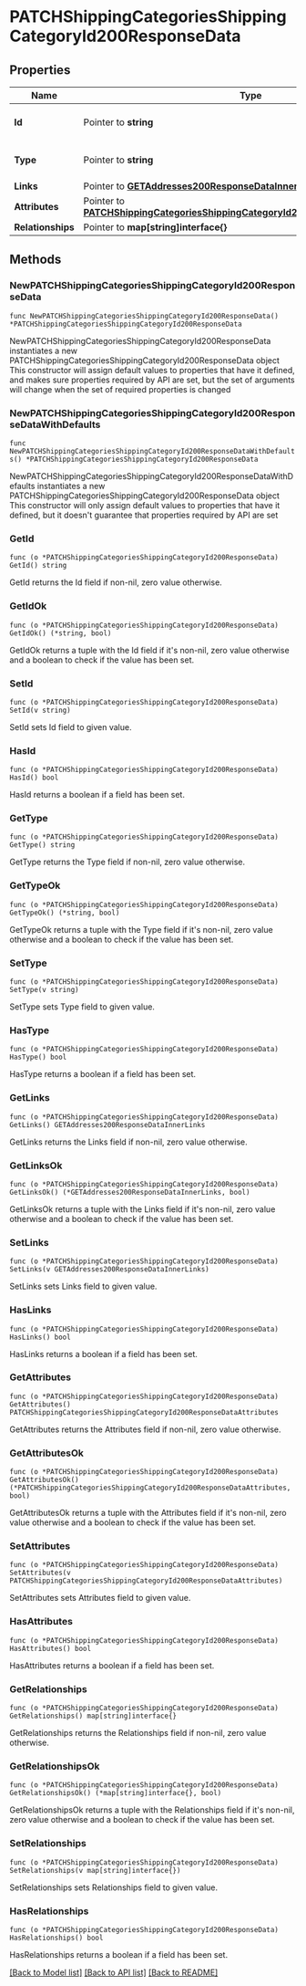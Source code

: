 # PATCHShippingCategoriesShippingCategoryId200ResponseData

## Properties

Name | Type | Description | Notes
------------ | ------------- | ------------- | -------------
**Id** | Pointer to **string** | The resource&#39;s id | [optional] 
**Type** | Pointer to **string** | The resource&#39;s type | [optional] [default to "shipping_categories"]
**Links** | Pointer to [**GETAddresses200ResponseDataInnerLinks**](GETAddresses200ResponseDataInnerLinks.md) |  | [optional] 
**Attributes** | Pointer to [**PATCHShippingCategoriesShippingCategoryId200ResponseDataAttributes**](PATCHShippingCategoriesShippingCategoryId200ResponseDataAttributes.md) |  | [optional] 
**Relationships** | Pointer to **map[string]interface{}** |  | [optional] 

## Methods

### NewPATCHShippingCategoriesShippingCategoryId200ResponseData

`func NewPATCHShippingCategoriesShippingCategoryId200ResponseData() *PATCHShippingCategoriesShippingCategoryId200ResponseData`

NewPATCHShippingCategoriesShippingCategoryId200ResponseData instantiates a new PATCHShippingCategoriesShippingCategoryId200ResponseData object
This constructor will assign default values to properties that have it defined,
and makes sure properties required by API are set, but the set of arguments
will change when the set of required properties is changed

### NewPATCHShippingCategoriesShippingCategoryId200ResponseDataWithDefaults

`func NewPATCHShippingCategoriesShippingCategoryId200ResponseDataWithDefaults() *PATCHShippingCategoriesShippingCategoryId200ResponseData`

NewPATCHShippingCategoriesShippingCategoryId200ResponseDataWithDefaults instantiates a new PATCHShippingCategoriesShippingCategoryId200ResponseData object
This constructor will only assign default values to properties that have it defined,
but it doesn't guarantee that properties required by API are set

### GetId

`func (o *PATCHShippingCategoriesShippingCategoryId200ResponseData) GetId() string`

GetId returns the Id field if non-nil, zero value otherwise.

### GetIdOk

`func (o *PATCHShippingCategoriesShippingCategoryId200ResponseData) GetIdOk() (*string, bool)`

GetIdOk returns a tuple with the Id field if it's non-nil, zero value otherwise
and a boolean to check if the value has been set.

### SetId

`func (o *PATCHShippingCategoriesShippingCategoryId200ResponseData) SetId(v string)`

SetId sets Id field to given value.

### HasId

`func (o *PATCHShippingCategoriesShippingCategoryId200ResponseData) HasId() bool`

HasId returns a boolean if a field has been set.

### GetType

`func (o *PATCHShippingCategoriesShippingCategoryId200ResponseData) GetType() string`

GetType returns the Type field if non-nil, zero value otherwise.

### GetTypeOk

`func (o *PATCHShippingCategoriesShippingCategoryId200ResponseData) GetTypeOk() (*string, bool)`

GetTypeOk returns a tuple with the Type field if it's non-nil, zero value otherwise
and a boolean to check if the value has been set.

### SetType

`func (o *PATCHShippingCategoriesShippingCategoryId200ResponseData) SetType(v string)`

SetType sets Type field to given value.

### HasType

`func (o *PATCHShippingCategoriesShippingCategoryId200ResponseData) HasType() bool`

HasType returns a boolean if a field has been set.

### GetLinks

`func (o *PATCHShippingCategoriesShippingCategoryId200ResponseData) GetLinks() GETAddresses200ResponseDataInnerLinks`

GetLinks returns the Links field if non-nil, zero value otherwise.

### GetLinksOk

`func (o *PATCHShippingCategoriesShippingCategoryId200ResponseData) GetLinksOk() (*GETAddresses200ResponseDataInnerLinks, bool)`

GetLinksOk returns a tuple with the Links field if it's non-nil, zero value otherwise
and a boolean to check if the value has been set.

### SetLinks

`func (o *PATCHShippingCategoriesShippingCategoryId200ResponseData) SetLinks(v GETAddresses200ResponseDataInnerLinks)`

SetLinks sets Links field to given value.

### HasLinks

`func (o *PATCHShippingCategoriesShippingCategoryId200ResponseData) HasLinks() bool`

HasLinks returns a boolean if a field has been set.

### GetAttributes

`func (o *PATCHShippingCategoriesShippingCategoryId200ResponseData) GetAttributes() PATCHShippingCategoriesShippingCategoryId200ResponseDataAttributes`

GetAttributes returns the Attributes field if non-nil, zero value otherwise.

### GetAttributesOk

`func (o *PATCHShippingCategoriesShippingCategoryId200ResponseData) GetAttributesOk() (*PATCHShippingCategoriesShippingCategoryId200ResponseDataAttributes, bool)`

GetAttributesOk returns a tuple with the Attributes field if it's non-nil, zero value otherwise
and a boolean to check if the value has been set.

### SetAttributes

`func (o *PATCHShippingCategoriesShippingCategoryId200ResponseData) SetAttributes(v PATCHShippingCategoriesShippingCategoryId200ResponseDataAttributes)`

SetAttributes sets Attributes field to given value.

### HasAttributes

`func (o *PATCHShippingCategoriesShippingCategoryId200ResponseData) HasAttributes() bool`

HasAttributes returns a boolean if a field has been set.

### GetRelationships

`func (o *PATCHShippingCategoriesShippingCategoryId200ResponseData) GetRelationships() map[string]interface{}`

GetRelationships returns the Relationships field if non-nil, zero value otherwise.

### GetRelationshipsOk

`func (o *PATCHShippingCategoriesShippingCategoryId200ResponseData) GetRelationshipsOk() (*map[string]interface{}, bool)`

GetRelationshipsOk returns a tuple with the Relationships field if it's non-nil, zero value otherwise
and a boolean to check if the value has been set.

### SetRelationships

`func (o *PATCHShippingCategoriesShippingCategoryId200ResponseData) SetRelationships(v map[string]interface{})`

SetRelationships sets Relationships field to given value.

### HasRelationships

`func (o *PATCHShippingCategoriesShippingCategoryId200ResponseData) HasRelationships() bool`

HasRelationships returns a boolean if a field has been set.


[[Back to Model list]](../README.md#documentation-for-models) [[Back to API list]](../README.md#documentation-for-api-endpoints) [[Back to README]](../README.md)


